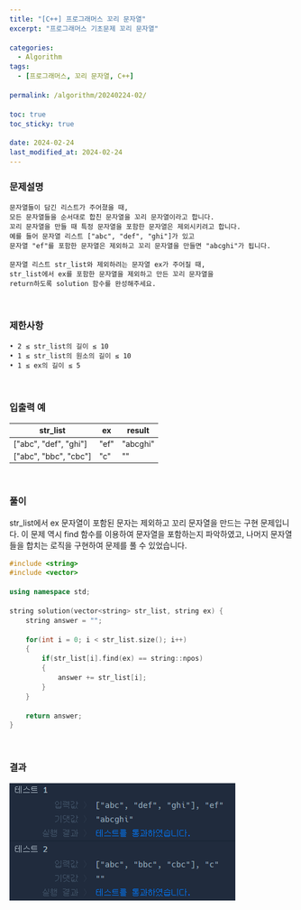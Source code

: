 ```yaml
---
title: "[C++] 프로그래머스 꼬리 문자열"
excerpt: "프로그래머스 기초문제 꼬리 문자열"

categories:
  - Algorithm
tags:
  - [프로그래머스, 꼬리 문자열, C++]

permalink: /algorithm/20240224-02/

toc: true
toc_sticky: true

date: 2024-02-24
last_modified_at: 2024-02-24
---
```


### 문제설명

    문자열들이 담긴 리스트가 주어졌을 때,
    모든 문자열들을 순서대로 합친 문자열을 꼬리 문자열이라고 합니다.
    꼬리 문자열을 만들 때 특정 문자열을 포함한 문자열은 제외시키려고 합니다.
    예를 들어 문자열 리스트 ["abc", "def", "ghi"]가 있고
    문자열 "ef"를 포함한 문자열은 제외하고 꼬리 문자열을 만들면 "abcghi"가 됩니다.
    
    문자열 리스트 str_list와 제외하려는 문자열 ex가 주어질 때,
    str_list에서 ex를 포함한 문자열을 제외하고 만든 꼬리 문자열을
    return하도록 solution 함수를 완성해주세요.

<br/>

### 제한사항

    • 2 ≤ str_list의 길이 ≤ 10
    • 1 ≤ str_list의 원소의 길이 ≤ 10
    • 1 ≤ ex의 길이 ≤ 5

<br/>

### 입출력 예

|str_list|ex|result|
|---|---|---|
|["abc", "def", "ghi"]|"ef"|"abcghi"|
|["abc", "bbc", "cbc"]|"c"|""|

<br/>

### 풀이

str_list에서 ex 문자열이 포함된 문자는 제외하고 꼬리 문자열을 만드는 구현 문제입니다. 이 문제 역시 find 함수를 이용하여 문자열을 포함하는지 파악하였고, 나머지 문자열들을 합치는 로직을 구현하여 문제를 풀 수 있었습니다.

```cpp
#include <string>
#include <vector>

using namespace std;

string solution(vector<string> str_list, string ex) {
    string answer = "";
    
    for(int i = 0; i < str_list.size(); i++)
    {
        if(str_list[i].find(ex) == string::npos)
        {
            answer += str_list[i];
        }
    }
    
    return answer;
}
```

<br/>

### 결과
![코드 실행결과](/assets/images/posts_img/20240224-02/001.png "코드 실행결과")

<script async src="https://pagead2.googlesyndication.com/pagead/js/adsbygoogle.js?client=ca-pub-9590884639502637"
     crossorigin="anonymous"></script>
<!-- devlogbase_01 -->
<ins class="adsbygoogle"
     style="display:block"
     data-ad-client="ca-pub-9590884639502637"
     data-ad-slot="4742297382"
     data-ad-format="auto"
     data-full-width-responsive="true"></ins>
<script>
     (adsbygoogle = window.adsbygoogle || []).push({});
</script>
